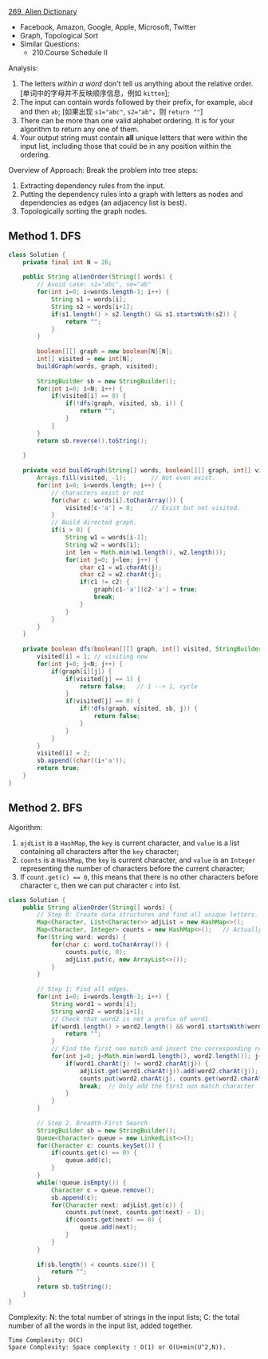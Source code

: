 [269. Alien Dictionary](https://leetcode.com/problems/alien-dictionary/)

* Facebook, Amazon, Google, Apple, Microsoft, Twitter
* Graph, Topological Sort
* Similar Questions:
    * 210.Course Schedule II
    
  
Analysis:
1. The letters *within a word* don't tell us anything about the relative order. [单词中的字母并不反映顺序信息，例如 `kitten`];
2. The input can contain words followed by their prefix, for example, `abcd` and then `ab`; [如果出现 `s1="abc"`, `s2="ab"`，则 `return ""`]
3. There can be more than one valid alphabet ordering. It is for your algorithm to return any one of them.
4. Your output string must contain **all** unique letters that were within the input list, including those that could be in any position within the ordering.

Overview of Approach:
Break the problem into tree steps:
1. Extracting dependency rules from the input.
2. Putting the dependency rules into a graph with letters as nodes and dependencies as edges (an adjacency list is best).
3. Topologically sorting the graph nodes.

## Method 1. DFS

```java
class Solution {
    private final int N = 26;
    
    public String alienOrder(String[] words) {
        // Avoid case: s1="abc", se="ab"
        for(int i=0; i<words.length-1; i++) {
            String s1 = words[i];
            String s2 = words[i+1];
            if(s1.length() > s2.length() && s1.startsWith(s2)) {
                return "";
            }
        }
        
        boolean[][] graph = new boolean[N][N];
        int[] visited = new int[N];
        buildGraph(words, graph, visited);
        
        StringBuilder sb = new StringBuilder();
        for(int i=0; i<N; i++) {
            if(visited[i] == 0) {
                if(!dfs(graph, visited, sb, i)) {
                    return "";
                }
            }
        }
        return sb.reverse().toString();
        
    }
    
    private void buildGraph(String[] words, boolean[][] graph, int[] visited) {
        Arrays.fill(visited, -1);       // Not even exist.
        for(int i=0; i<words.length; i++) {
            // characters exist or not
            for(char c: words[i].toCharArray()) {
                visited[c-'a'] = 0;     // Exist but not visited.
            }
            // Build directed graph.
            if(i > 0) {
                String w1 = words[i-1];
                String w2 = words[i];
                int len = Math.min(w1.length(), w2.length());
                for(int j=0; j<len; j++) {
                    char c1 = w1.charAt(j);
                    char c2 = w2.charAt(j);
                    if(c1 != c2) {
                        graph[c1-'a'][c2-'a'] = true;
                        break;
                    }
                }
            }
        }
    }
    
    private boolean dfs(boolean[][] graph, int[] visited, StringBuilder sb, int i) {
        visited[i] = 1; // visiting now
        for(int j=0; j<N; j++) {
            if(graph[i][j]) {
                if(visited[j] == 1) {
                    return false;   // 1 --> 1, cycle
                }
                if(visited[j] == 0) {
                    if(!dfs(graph, visited, sb, j)) {
                        return false;
                    }
                }
            }
        }
        visited[i] = 2;
        sb.append((char)(i+'a'));
        return true;
    }
}
```


## Method 2. BFS
Algorithm:
1. `ajdList` is a `HashMap`, the `key` is current character, and `value` is a list containing all characters after the `key` character;
2. `counts` is a `HashMap`, the `key` is current character, and `value` is an `Integer` representing the number of characters before the current character;
3. If `count.get(c) == 0`, this means that there is no other characters before character `c`, then we can put character `c` into list.

```java
class Solution {
    public String alienOrder(String[] words) {
        // Step 0: Create data structures and find all unique letters.
        Map<Character, List<Character>> adjList = new HashMap<>();
        Map<Character, Integer> counts = new HashMap<>();   // Actually, this represents the indegree of Character
        for(String word: words) {
            for(char c: word.toCharArray()) {
                counts.put(c, 0);
                adjList.put(c, new ArrayList<>());
            }
        }
        
        // Step 1: Find all edges.
        for(int i=0; i<words.length-1; i++) {
            String word1 = words[i];
            String word2 = words[i+1];
            // Check that word2 is not a prefix of word1.
            if(word1.length() > word2.length() && word1.startsWith(word2)) {    // word2 is prefix of word1
                return "";
            }
            // Find the first non match and insert the corresponding relation.
            for(int j=0; j<Math.min(word1.length(), word2.length()); j++) {
                if(word1.charAt(j) != word2.charAt(j)) {
                    adjList.get(word1.charAt(j)).add(word2.charAt(j));
                    counts.put(word2.charAt(j), counts.get(word2.charAt(j))+1);
                    break;  // Only add the first non match character
                }
            }
        }
        
        // Step 2. Breadth-First Search
        StringBuilder sb = new StringBuilder();
        Queue<Character> queue = new LinkedList<>();
        for(Character c: counts.keySet()) {
            if(counts.get(c) == 0) {
                queue.add(c);
            }
        }
        while(!queue.isEmpty()) {
            Character c = queue.remove();
            sb.append(c);
            for(Character next: adjList.get(c)) {
                counts.put(next, counts.get(next) - 1);
                if(counts.get(next) == 0) {
                    queue.add(next);
                }
            }
        }
        
        if(sb.length() < counts.size()) {
            return "";
        }
        return sb.toString();
    }
}
```

Complexity:
N: the total number of strings in the input lists;
C: the total number of all the words in the input list, added together.

    Time Complexity: O(C)
    Space Complexity: Space complexity : O(1) or O(U+min(U^2,N)).


